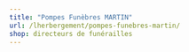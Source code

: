 ```yaml
---
title: "Pompes Funèbres MARTIN"
url: /lherbergement/pompes-funebres-martin/
shop: directeurs de funérailles
---
```

